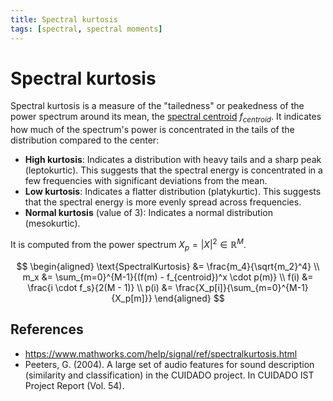```yaml
---
title: Spectral kurtosis
tags: [spectral, spectral moments]
---
```


# Spectral kurtosis

Spectral kurtosis is a measure of the "tailedness" or peakedness of the power spectrum around its mean, the [spectral centroid](../spectral-centroid/) $f_{centroid}$. It indicates how much of the spectrum's power is concentrated in the tails of the distribution compared to the center:

- **High kurtosis**: Indicates a distribution with heavy tails and a sharp peak (leptokurtic). This suggests that the spectral energy is concentrated in a few frequencies with significant deviations from the mean.
- **Low kurtosis**: Indicates a flatter distribution (platykurtic). This suggests that the spectral energy is more evenly spread across frequencies.
- **Normal kurtosis** (value of 3): Indicates a normal distribution (mesokurtic).

It is computed from the power spectrum $X_p = |X|^2 \in \mathbb{R}^M$.

$$
\begin{aligned}
\text{SpectralKurtosis} &= \frac{m_4}{\sqrt{m_2}^4} \\
m_x  &= \sum_{m=0}^{M-1}{(f(m) - f_{centroid})^x \cdot p(m)} \\
f(i) &= \frac{i \cdot f_s}{2(M - 1)} \\
p(i) &= \frac{X_p[i]}{\sum_{m=0}^{M-1}{X_p[m]}}
\end{aligned}
$$

## References

- https://www.mathworks.com/help/signal/ref/spectralkurtosis.html
- Peeters, G. (2004). A large set of audio features for sound description (similarity and classification) in the CUIDADO project. In CUIDADO IST Project Report (Vol. 54).
